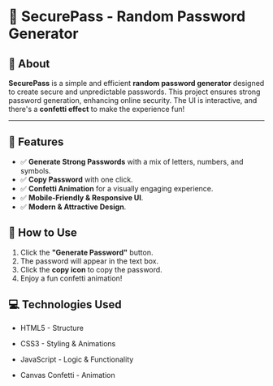 # 🔐 SecurePass - Random Password Generator

## 📌 About
**SecurePass** is a simple and efficient **random password generator** designed to create secure and unpredictable passwords. This project ensures strong password generation, enhancing online security. The UI is interactive, and there's a **confetti effect** to make the experience fun!

---

## 🚀 Features
- ✅ **Generate Strong Passwords** with a mix of letters, numbers, and symbols.
- ✅ **Copy Password** with one click.
- ✅ **Confetti Animation** for a visually engaging experience.
- ✅ **Mobile-Friendly & Responsive UI**.
- ✅ **Modern & Attractive Design**.

## 🎯 How to Use
1. Click the **"Generate Password"** button.
2. The password will appear in the text box.
3. Click the **copy icon** to copy the password.
4. Enjoy a fun confetti animation!

## 💻 Technologies Used
- HTML5 - Structure

- CSS3 - Styling & Animations

- JavaScript - Logic & Functionality

- Canvas Confetti - Animation
 
